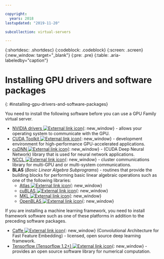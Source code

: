 ```yaml
---

copyright:
  years: 2018
lastupdated: "2019-11-20"

subcollection: virtual-servers

---
```


{:shortdesc: .shortdesc}
{:codeblock: .codeblock}
{:screen: .screen}
{:new_window: target="_blank"}
{:pre: .pre}
{:table: .aria-labeledby="caption"}

# Installing GPU drivers and software packages
{: #installing-gpu-drivers-and-software-packages}

You need to install the following software before you can use a GPU Family virtual server.
* [NVIDIA drivers ![External link icon](../icons/launch-glyph.svg "External link icon")](https://www.nvidia.com/Download/index.aspx?lang=en-us){: new_window} - allows your operating system to communicate with the GPU.
* [CUDA Toolkit ![External link icon](../icons/launch-glyph.svg "External link icon")](https://docs.nvidia.com/cuda/){: new_window} - development environment for high-performance GPU-accelerated applications.
* [cuDNN ![External link icon](../icons/launch-glyph.svg "External link icon")](https://developer.nvidia.com/cudnn){: new_window} - (CUDA Deep Neural Network) library that is used for neural network applications.
* [NCCL ![External link icon](../icons/launch-glyph.svg "External link icon")](http://docs.nvidia.com/deeplearning/sdk/nccl-install-guide/index.html){: new_window} - cluster communications library for multi-GPU and or multi-system communications.
* **BLAS** (_Basic Linear Algebra Subprograms_) - routines that provide the building blocks for performing basic linear algebraic operations such as one of the following libraries:
  - [Atlas ![External link icon](../icons/launch-glyph.svg "External link icon")](http://math-atlas.sourceforge.net/atlas_install/){: new_window}
  - [cuBLAS ![External link icon](../icons/launch-glyph.svg "External link icon")](https://developer.nvidia.com/cublas){: new_window}
  - [MKL ![External link icon](../icons/launch-glyph.svg "External link icon")](https://software.intel.com/en-us/mkl-developer-reference-c-blas-and-sparse-blas-routines){: new_window}
  - [OpenBLAS ![External link icon](../icons/launch-glyph.svg "External link icon")](http://www.openblas.net/){: new_window}

If you are installing a machine learning framework, you need to install framework software such as one of these platforms in addition to the preceding software packages.
* [Caffe ![External link icon](../icons/launch-glyph.svg "External link icon")](https://www.nvidia.com/en-us/data-center/gpu-accelerated-applications/caffe/){: new_window} (Convolutional Architecture for Fast Feature Embedding) - licensed, open source deep learning framework.
* [Tensorflow (Tensorflow 1.2+) ![External link icon](../icons/launch-glyph.svg "External link icon")](https://www.tensorflow.org/install/){: new_window} - provides an open source software library for numerical computation.

